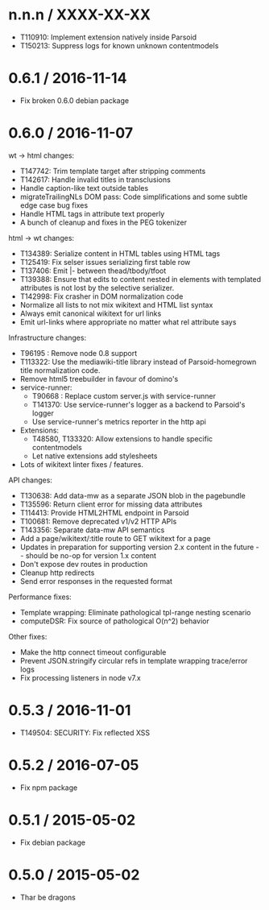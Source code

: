 
n.n.n / XXXX-XX-XX
==================

  * T110910: Implement <gallery> extension natively inside Parsoid
  * T150213: Suppress logs for known unknown contentmodels

0.6.1 / 2016-11-14
==================

  * Fix broken 0.6.0 debian package

0.6.0 / 2016-11-07
==================

  wt -> html changes:
  * T147742: Trim template target after stripping comments
  * T142617: Handle invalid titles in transclusions
  * Handle caption-like text outside tables
  * migrateTrailingNLs DOM pass: Code simplifications and
    some subtle edge case bug fixes
  * Handle HTML tags in attribute text properly
  * A bunch of cleanup and fixes in the PEG tokenizer

  html -> wt changes:
  * T134389: Serialize content in HTML tables using HTML tags
  * T125419: Fix selser issues serializing first table row
  * T137406: Emit |- between thead/tbody/tfoot
  * T139388: Ensure that edits to content nested in elements
             with templated attributes is not lost by the
             selective serializer.
  * T142998: Fix crasher in DOM normalization code
  * Normalize all lists to not mix wikitext and HTML list syntax
  * Always emit canonical wikitext for url links
  * Emit url-links where appropriate no matter what rel attribute says

  Infrastructure changes:
  * T96195 : Remove node 0.8 support
  * T113322: Use the mediawiki-title library instead of
             Parsoid-homegrown title normalization code.
  * Remove html5 treebuilder in favour of domino's
  * service-runner:
    * T90668 : Replace custom server.js with service-runner
    * T141370: Use service-runner's logger as a backend to
               Parsoid's logger
    * Use service-runner's metrics reporter in the http api
  * Extensions:
    * T48580, T133320: Allow extensions to handle specific contentmodels
    * Let native extensions add stylesheets
  * Lots of wikitext linter fixes / features.

  API changes:
  * T130638: Add data-mw as a separate JSON blob in the pagebundle
  * T135596: Return client error for missing data attributes
  * T114413: Provide HTML2HTML endpoint in Parsoid
  * T100681: Remove deprecated v1/v2 HTTP APIs
  * T143356: Separate data-mw API semantics
  * Add a page/wikitext/:title route to GET wikitext for a page
  * Updates in preparation for supporting version 2.x content
    in the future -- should be no-op for version 1.x content
  * Don't expose dev routes in production
  * Cleanup http redirects
  * Send error responses in the requested format

  Performance fixes:
  * Template wrapping: Eliminate pathological tpl-range nesting scenario
  * computeDSR: Fix source of pathological O(n^2) behavior

  Other fixes:
  * Make the http connect timeout configurable
  * Prevent JSON.stringify circular refs in template wrapping
    trace/error logs
  * Fix processing listeners in node v7.x

0.5.3 / 2016-11-01
==================

  * T149504: SECURITY: Fix reflected XSS

0.5.2 / 2016-07-05
==================

  * Fix npm package

0.5.1 / 2015-05-02
==================

  * Fix debian package

0.5.0 / 2015-05-02
==================

  * Thar be dragons
